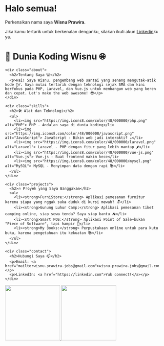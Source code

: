 # Halo semua! 

Perkenalkan nama saya **Wisnu Prawira**.


Jika kamu tertarik untuk berkenalan denganku, silakan ikuti akun [Linkedin](https://www.linkedin.com/in/wisnu-prawira-bb53691bb/)ku ya.
<div class="container">
    <h1>🚀 Dunia Koding Wisnu 🌐</h1>

    <div class="about">
      <h2>Tentang Saya 💻</h2>
      <p>Hai! Saya Wisnu, pengembang web santai yang senang mengutak-atik kode 🧙‍♂️. Saya mulai tertarik dengan teknologi sejak SMA dan kini berfokus pada PHP, Laravel, dan Vue.js untuk membangun web yang keren dan cepat. Let's make the web awesome! 😎</p>
    </div>

    <div class="skills">
      <h2>🛠️ Alat dan Teknologi</h2>
      <ul>
        <li><img src="https://img.icons8.com/color/48/000000/php.png" alt="PHP"> PHP - Andalan saya di dunia koding</li>
        <li><img src="https://img.icons8.com/color/48/000000/javascript.png" alt="JavaScript"> JavaScript - Bikin web jadi interaktif ☕</li>
        <li><img src="https://img.icons8.com/color/48/000000/laravel.png" alt="Laravel"> Laravel - PHP dengan fitur yang lebih mantap 🌶️</li>
        <li><img src="https://img.icons8.com/color/48/000000/vue-js.png" alt="Vue.js"> Vue.js - Buat frontend makin kece</li>
        <li><img src="https://img.icons8.com/color/48/000000/mysql.png" alt="MySQL"> MySQL - Menyimpan data dengan rapi 📚</li>
      </ul>
    </div>

    <div class="projects">
      <h2>🔥 Proyek yang Saya Banggakan</h2>
      <ul>
        <li><strong>FurniStore:</strong> Aplikasi pemesanan furnitur karena siapa yang nggak suka duduk di kursi mewah? 🪑</li>
        <li><strong>Gunung Luhur Camp:</strong> Aplikasi pemesanan tiket camping online, siap sewa tenda? Saya siap bantu ⛺</li>
        <li><strong>Smart POS:</strong> Aplikasi Point of Sale—bukan "Piece of Software", tapi hampir 💸</li>
        <li><strong>My Books:</strong> Perpustakaan online untuk para kutu buku, karena pengetahuan itu kekuatan 📚</li>
      </ul>
    </div>

    <div class="contact">
      <h2>Hubungi Saya 📫</h2>
      <p>Email: <a href="mailto:wisnu.prawira.jobs@gmail.com">wisnu.prawira.jobs@gmail.com</a></p>
      <p>LinkedIn: <a href="https://linkedin.com">Yuk connect!</a></p>
    </div>
  </div>

<p align="left">
<a href="https://github.com/gilangadhan">
<img height="180em" src="https://github-readme-stats-eight-theta.vercel.app/api?username=gilangadhan&show_icons=true&theme=algolia&include_all_commits=true&count_private=true"/>
<img height="180em" src="https://github-readme-stats-eight-theta.vercel.app/api/top-langs/?username=gilangadhan&layout=compact&langs_count=8&theme=algolia"/>
</a>
</p>
